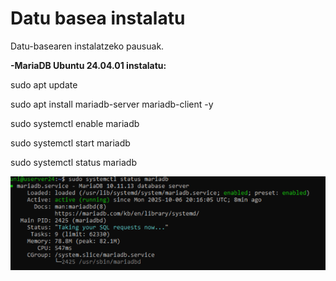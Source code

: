 # Datu basea instalatu

Datu-basearen instalatzeko pausuak.

**-MariaDB Ubuntu 24.04.01 instalatu:**

sudo apt update

sudo apt install mariadb-server mariadb-client -y

sudo systemctl enable mariadb

sudo systemctl start mariadb

sudo systemctl status mariadb

<img src="../.gitbook/assets/unknown.png" alt="" data-size="original">

